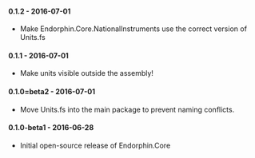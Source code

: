 #### 0.1.2 - 2016-07-01
* Make Endorphin.Core.NationalInstruments use the correct version of Units.fs

#### 0.1.1 - 2016-07-01
* Make units visible outside the assembly!

#### 0.1.0=beta2 - 2016-07-01
* Move Units.fs into the main package to prevent naming conflicts.

#### 0.1.0-beta1 - 2016-06-28
* Initial open-source release of Endorphin.Core
